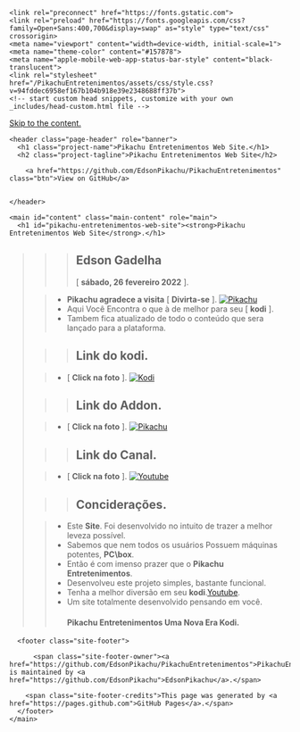 <!DOCTYPE html>
<html lang="en-US">
  <head>
    <meta charset="UTF-8">

<!-- Begin Jekyll SEO tag v2.7.1 -->
<title>Pikachu Entretenimentos Web Site. | PikachuEntretenimentos</title>
<meta name="generator" content="Jekyll v3.9.0" />
<meta property="og:title" content="Pikachu Entretenimentos Web Site." />
<meta property="og:locale" content="en_US" />
<meta name="description" content="Pikachu Entretenimentos Web Site" />
<meta property="og:description" content="Pikachu Entretenimentos Web Site" />
<link rel="canonical" href="https://edsonpikachu.github.io/PikachuEntretenimentos/" />
<meta property="og:url" content="https://edsonpikachu.github.io/PikachuEntretenimentos/" />
<meta property="og:site_name" content="PikachuEntretenimentos" />
<meta name="twitter:card" content="summary" />
<meta property="twitter:title" content="Pikachu Entretenimentos Web Site." />
<script type="application/ld+json">
{"description":"Pikachu Entretenimentos Web Site","url":"https://edsonpikachu.github.io/PikachuEntretenimentos/","@type":"WebSite","headline":"Pikachu Entretenimentos Web Site.","name":"PikachuEntretenimentos","@context":"https://schema.org"}</script>
<!-- End Jekyll SEO tag -->

    <link rel="preconnect" href="https://fonts.gstatic.com">
    <link rel="preload" href="https://fonts.googleapis.com/css?family=Open+Sans:400,700&display=swap" as="style" type="text/css" crossorigin>
    <meta name="viewport" content="width=device-width, initial-scale=1">
    <meta name="theme-color" content="#157878">
    <meta name="apple-mobile-web-app-status-bar-style" content="black-translucent">
    <link rel="stylesheet" href="/PikachuEntretenimentos/assets/css/style.css?v=94fddec6958ef167b104b918e39e2348688ff37b">
    <!-- start custom head snippets, customize with your own _includes/head-custom.html file -->

<!-- Setup Google Analytics -->



<!-- You can set your favicon here -->
<!-- link rel="shortcut icon" type="image/x-icon" href="/PikachuEntretenimentos/favicon.ico" -->

<!-- end custom head snippets -->

  </head>
  <body>
    <a id="skip-to-content" href="#content">Skip to the content.</a>

    <header class="page-header" role="banner">
      <h1 class="project-name">Pikachu Entretenimentos Web Site.</h1>
      <h2 class="project-tagline">Pikachu Entretenimentos Web Site</h2>
      
        <a href="https://github.com/EdsonPikachu/PikachuEntretenimentos" class="btn">View on GitHub</a>
      
      
    </header>

    <main id="content" class="main-content" role="main">
      <h1 id="pikachu-entretenimentos-web-site"><strong>Pikachu Entretenimentos Web Site</strong>.</h1>
<blockquote>

  <blockquote>
    <blockquote>
      <h2 id="edson-gadelha"><strong>Edson Gadelha</strong></h2>
      <p>[ <strong>sábado, 26 fevereiro 2022</strong> ].</p>
    </blockquote>
  </blockquote>

  <blockquote>
    <ul>
      <li><strong>Pikachu agradece a visita</strong> [ <strong>Divirta-se</strong> ].
 <a href="https://edsonpikachu.github.io/PikachuEntretenimentos/"><img src="https://i.imgur.com/WQNErVg.jpg" alt="Pikachu" /></a></li>
      <li>Aqui Você Encontra o que à de melhor para seu [ <strong>kodi</strong> ].</li>
      <li>Tambem fica atualizado de todo o conteúdo que sera lançado para a plataforma.</li>
    </ul>
  </blockquote>

  <blockquote>
    <blockquote>
      <h2 id="link-do-kodi"><strong>Link do kodi</strong>.</h2>
    </blockquote>
  </blockquote>

  <blockquote>
    <ul>
      <li>[ <strong>Click na foto</strong> ].
 <a href="https://kodi.tv/"><img src="https://pod.inrupt.com/pikachu12/public/AddonPikachu/Imagens/kodi01.png" alt="Kodi" /></a></li>
    </ul>
  </blockquote>

  <blockquote>
    <blockquote>
      <h2 id="link-do-addon"><strong>Link do Addon</strong>.</h2>
    </blockquote>
  </blockquote>

  <blockquote>
    <ul>
      <li>[ <strong>Click na foto</strong> ].
 <a href="https://bit.ly/pikachumatrix"><img src="https://pod.inrupt.com/pikachu12/public/AddonPikachu/Imagens/addon.png" alt="Pikachu" /></a></li>
    </ul>
  </blockquote>

  <blockquote>
    <blockquote>
      <h2 id="link-do-canal"><strong>Link do Canal</strong>.</h2>
    </blockquote>
  </blockquote>

  <blockquote>
    <ul>
      <li>[ <strong>Click na foto</strong> ].
 <a href="https://bit.ly/pikatube"><img src="https://www.themoviedb.org/t/p/original/gpWAdT0RiWfFc7g739BOv7AxcGK.jpg" alt="Youtube" /></a></li>
    </ul>
  </blockquote>

  <blockquote>
    <blockquote>
      <h2 id="conciderações"><strong>Conciderações</strong>.</h2>
    </blockquote>
  </blockquote>

  <blockquote>
    <ul>
      <li>Este <strong>Site</strong>. Foi desenvolvido no intuito de trazer a melhor leveza possível.</li>
      <li>Sabemos que nem todos os usuários Possuem máquinas potentes, <strong>PC\box</strong>.</li>
      <li>Então é com imenso prazer que o <strong>Pikachu Entretenimentos</strong>.</li>
      <li>Desenvolveu este projeto simples, bastante funcional.</li>
      <li>Tenha a melhor diversão em seu <strong>kodi</strong>.<a href="https://bit.ly/pikatube">Youtube</a>.</li>
      <li>Um site totalmente desenvolvido pensando em você.
        <h4 id="pikachu-entretenimentos-uma-nova-era-kodi"><strong>Pikachu Entretenimentos</strong> Uma Nova Era <strong>Kodi</strong>.</h4>
      </li>
    </ul>
  </blockquote>

</blockquote>


      <footer class="site-footer">
        
          <span class="site-footer-owner"><a href="https://github.com/EdsonPikachu/PikachuEntretenimentos">PikachuEntretenimentos</a> is maintained by <a href="https://github.com/EdsonPikachu">EdsonPikachu</a>.</span>
        
        <span class="site-footer-credits">This page was generated by <a href="https://pages.github.com">GitHub Pages</a>.</span>
      </footer>
    </main>
  </body>
</html>


